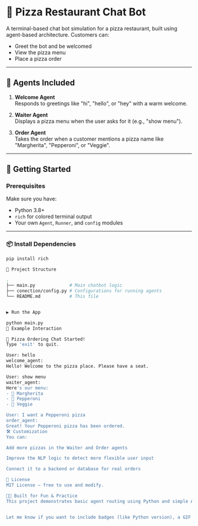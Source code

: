 # 🍕 Pizza Restaurant Chat Bot

A terminal-based chat bot simulation for a pizza restaurant, built using agent-based architecture. Customers can:

- Greet the bot and be welcomed
- View the pizza menu
- Place a pizza order

---

## 🧠 Agents Included

1. **Welcome Agent**  
   Responds to greetings like "hi", "hello", or "hey" with a warm welcome.

2. **Waiter Agent**  
   Displays a pizza menu when the user asks for it (e.g., "show menu").

3. **Order Agent**  
   Takes the order when a customer mentions a pizza name like "Margherita", "Pepperoni", or "Veggie".

---

## 🚀 Getting Started

### Prerequisites

Make sure you have:

- Python 3.8+
- `rich` for colored terminal output  
- Your own `Agent`, `Runner`, and `config` modules

---

### 📦 Install Dependencies

```bash
pip install rich

📁 Project Structure

.
├── main.py             # Main chatbot logic
├── conection/config.py # Configurations for running agents
└── README.md           # This file


▶️ Run the App

python main.py
💬 Example Interaction

🍕 Pizza Ordering Chat Started!
Type 'exit' to quit.

User: hello
welcome_agent:
Hello! Welcome to the pizza place. Please have a seat.

User: show menu
waiter_agent:
Here's our menu:
- 🍅 Margherita
- 🍖 Pepperoni
- 🥦 Veggie

User: I want a Pepperoni pizza
order_agent:
Great! Your Pepperoni pizza has been ordered.
🛠 Customization
You can:

Add more pizzas in the Waiter and Order agents

Improve the NLP logic to detect more flexible user input

Connect it to a backend or database for real orders

📄 License
MIT License — free to use and modify.

👨‍🍳 Built for Fun & Practice
This project demonstrates basic agent routing using Python and simple AI interaction logic.


Let me know if you want to include badges (like Python version), a GIF demo, or convert it for use wi
